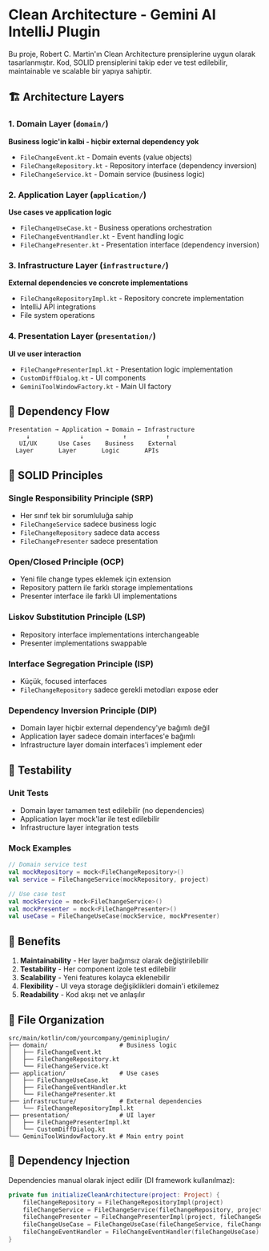 # Clean Architecture - Gemini AI IntelliJ Plugin

Bu proje, Robert C. Martin'ın Clean Architecture prensiplerine uygun olarak tasarlanmıştır. Kod, SOLID prensiplerini takip eder ve test edilebilir, maintainable ve scalable bir yapıya sahiptir.

## 🏗️ Architecture Layers

### 1. Domain Layer (`domain/`)
**Business logic'in kalbi - hiçbir external dependency yok**

- `FileChangeEvent.kt` - Domain events (value objects)
- `FileChangeRepository.kt` - Repository interface (dependency inversion)
- `FileChangeService.kt` - Domain service (business logic)

### 2. Application Layer (`application/`)
**Use cases ve application logic**

- `FileChangeUseCase.kt` - Business operations orchestration
- `FileChangeEventHandler.kt` - Event handling logic
- `FileChangePresenter.kt` - Presentation interface (dependency inversion)

### 3. Infrastructure Layer (`infrastructure/`)
**External dependencies ve concrete implementations**

- `FileChangeRepositoryImpl.kt` - Repository concrete implementation
- IntelliJ API integrations
- File system operations

### 4. Presentation Layer (`presentation/`)
**UI ve user interaction**

- `FileChangePresenterImpl.kt` - Presentation logic implementation
- `CustomDiffDialog.kt` - UI components
- `GeminiToolWindowFactory.kt` - Main UI factory

## 🔄 Dependency Flow

```
Presentation → Application → Domain ← Infrastructure
     ↓              ↓           ↑           ↑
   UI/UX      Use Cases    Business    External
  Layer       Layer       Logic       APIs
```

## 🎯 SOLID Principles

### Single Responsibility Principle (SRP)
- Her sınıf tek bir sorumluluğa sahip
- `FileChangeService` sadece business logic
- `FileChangeRepository` sadece data access
- `FileChangePresenter` sadece presentation

### Open/Closed Principle (OCP)
- Yeni file change types eklemek için extension
- Repository pattern ile farklı storage implementations
- Presenter interface ile farklı UI implementations

### Liskov Substitution Principle (LSP)
- Repository interface implementations interchangeable
- Presenter implementations swappable

### Interface Segregation Principle (ISP)
- Küçük, focused interfaces
- `FileChangeRepository` sadece gerekli metodları expose eder

### Dependency Inversion Principle (DIP)
- Domain layer hiçbir external dependency'ye bağımlı değil
- Application layer sadece domain interfaces'e bağımlı
- Infrastructure layer domain interfaces'i implement eder

## 🧪 Testability

### Unit Tests
- Domain layer tamamen test edilebilir (no dependencies)
- Application layer mock'lar ile test edilebilir
- Infrastructure layer integration tests

### Mock Examples
```kotlin
// Domain service test
val mockRepository = mock<FileChangeRepository>()
val service = FileChangeService(mockRepository, project)

// Use case test
val mockService = mock<FileChangeService>()
val mockPresenter = mock<FileChangePresenter>()
val useCase = FileChangeUseCase(mockService, mockPresenter)
```

## 🚀 Benefits

1. **Maintainability** - Her layer bağımsız olarak değiştirilebilir
2. **Testability** - Her component izole test edilebilir
3. **Scalability** - Yeni features kolayca eklenebilir
4. **Flexibility** - UI veya storage değişiklikleri domain'i etkilemez
5. **Readability** - Kod akışı net ve anlaşılır

## 📁 File Organization

```
src/main/kotlin/com/yourcompany/geminiplugin/
├── domain/                    # Business logic
│   ├── FileChangeEvent.kt
│   ├── FileChangeRepository.kt
│   └── FileChangeService.kt
├── application/               # Use cases
│   ├── FileChangeUseCase.kt
│   ├── FileChangeEventHandler.kt
│   └── FileChangePresenter.kt
├── infrastructure/            # External dependencies
│   └── FileChangeRepositoryImpl.kt
├── presentation/              # UI layer
│   ├── FileChangePresenterImpl.kt
│   └── CustomDiffDialog.kt
└── GeminiToolWindowFactory.kt # Main entry point
```

## 🔧 Dependency Injection

Dependencies manual olarak inject edilir (DI framework kullanılmaz):

```kotlin
private fun initializeCleanArchitecture(project: Project) {
    fileChangeRepository = FileChangeRepositoryImpl(project)
    fileChangeService = FileChangeService(fileChangeRepository, project)
    fileChangePresenter = FileChangePresenterImpl(project, fileChangeService, streamedOutputListModel)
    fileChangeUseCase = FileChangeUseCase(fileChangeService, fileChangePresenter)
    fileChangeEventHandler = FileChangeEventHandler(fileChangeUseCase)
}
```
